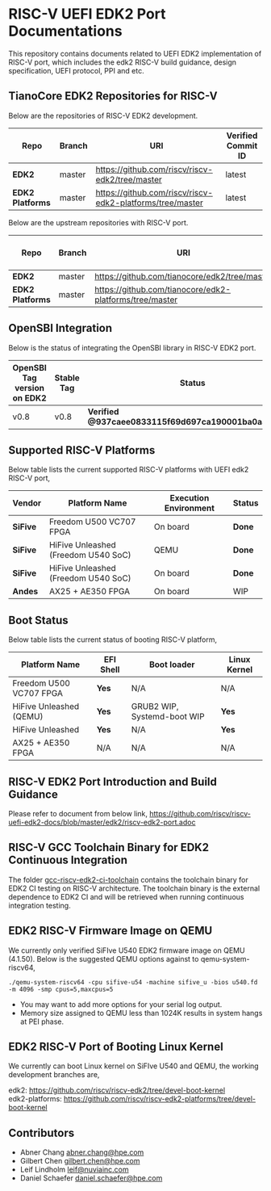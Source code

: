 # RISC-V UEFI EDK2 Port Documentations

This repository contains documents related to UEFI EDK2 implementation of
RISC-V port, which includes the edk2 RISC-V build guidance, design
specification, UEFI protocol, PPI and etc.

## TianoCore EDK2 Repositories for RISC-V
Below are the repositories of RISC-V EDK2 development.

| Repo | Branch | URI | Verified Commit ID |
|---|---|---|---|
|**EDK2**|master|https://github.com/riscv/riscv-edk2/tree/master|latest|
|**EDK2 Platforms**|master|https://github.com/riscv/riscv-edk2-platforms/tree/master|latest|

Below are the upstream repositories with RISC-V port.

| Repo | Branch | URI | Verified Commit ID |
|---|---|---|---|
|**EDK2**|master|https://github.com/tianocore/edk2/tree/master|latest|
|**EDK2 Platforms**|master|https://github.com/tianocore/edk2-platforms/tree/master|latest|

## OpenSBI Integration
Below is the status of integrating the OpenSBI library in RISC-V EDK2 port.

| OpenSBI Tag version on EDK2 | Stable Tag | Status |
|---|---|---|
|v0.8|v0.8|**Verified @937caee0833115f69d697ca190001ba0aa5c7368**|

## Supported RISC-V Platforms 
Below table lists the current supported RISC-V platforms with UEFI edk2 RISC-V port,

| Vendor| Platform Name| Execution Environment|Status|
|---|---|---|---|
|**SiFive**|Freedom U500 VC707 FPGA|On board|**Done**|
|**SiFive**|HiFive Unleashed (Freedom U540 SoC)|QEMU|**Done**|
|**SiFive**|HiFive Unleashed (Freedom U540 SoC)|On board|**Done**|
|**Andes**|AX25 + AE350 FPGA|On board|WIP|

## Boot Status
Below table lists the current status of booting RISC-V platform,

| Platform Name| EFI Shell|Boot loader|Linux Kernel|
|---|---|---|---|
|Freedom U500 VC707 FPGA|**Yes**|N/A|N/A|
|HiFive Unleashed (QEMU)|**Yes**|GRUB2 WIP, Systemd-boot WIP|**Yes**|
|HiFive Unleashed |**Yes**|N/A|**Yes**|
|AX25 + AE350 FPGA|N/A|N/A|N/A|

## RISC-V EDK2 Port Introduction and Build Guidance
Please refer to document from below link,
https://github.com/riscv/riscv-uefi-edk2-docs/blob/master/edk2/riscv-edk2-port.adoc

## RISC-V GCC Toolchain Binary for EDK2 Continuous Integration
The folder [gcc-riscv-edk2-ci-toolchain](https://github.com/riscv/riscv-uefi-edk2-docs/tree/master/gcc-riscv-edk2-ci-toolchain)  contains the toolchain binary for EDK2 CI testing on RISC-V architecture.
The toolchain binary is the external dependence to EDK2 CI and will be retrieved when running continuous integration testing.

## EDK2 RISC-V Firmware Image on QEMU
We currently only verified SiFIve U540 EDK2 firmware image on QEMU (4.1.50). Below is the suggested QEMU options against to qemu-system-riscv64,

    ./qemu-system-riscv64 -cpu sifive-u54 -machine sifive_u -bios u540.fd -m 4096 -smp cpus=5,maxcpus=5

- You may want to add more options for your serial log output.
- Memory size assigned to QEMU less than 1024K results in system hangs at PEI phase.

## EDK2 RISC-V Port of Booting Linux Kernel
We currently can boot Linux kernel on SiFIve U540 and QEMU, the working development branches are,

edk2: https://github.com/riscv/riscv-edk2/tree/devel-boot-kernel<br>
edk2-platforms: https://github.com/riscv/riscv-edk2-platforms/tree/devel-boot-kernel

## Contributors
- Abner Chang <abner.chang@hpe.com>
- Gilbert Chen <gilbert.chen@hpe.com>
- Leif Lindholm <leif@nuviainc.com>
- Daniel Schaefer <daniel.schaefer@hpe.com>
